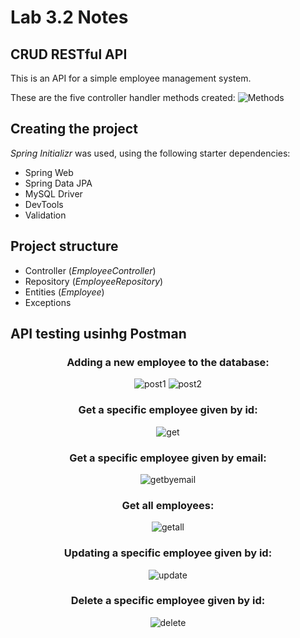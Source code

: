 # Lab 3.2 Notes

## **CRUD RESTful API**
This is an API for a simple employee management system.  

These are the five controller handler methods created:
![Methods](assets/methods.png?raw=true "Methods")

## **Creating the project**
*Spring Initializr* was used, using the following starter dependencies:
* Spring Web
* Spring Data JPA
* MySQL Driver
* DevTools
* Validation

## **Project structure**
* Controller (*EmployeeController*)
* Repository (*EmployeeRepository*)
* Entities (*Employee*)
* Exceptions

## **API testing usinhg Postman**

<div align="center">

### Adding a new employee to the database:
![post1](assets/post1.png?raw=true "post1")
![post2](assets/post2.png?raw=true "post2")

### Get a specific employee given by id:
![get](assets/get.png?raw=true "get")

### Get a specific employee given by email:
![getbyemail](assets/getbyemail.png?raw=true "getbyemail")

### Get all employees:
![getall](assets/getall.png?raw=true "getall")

### Updating a specific employee given by id:
![update](assets/update.png?raw=true "update")

### Delete a specific employee given by id:
![delete](assets/delete.png?raw=true "delete")

</div>
